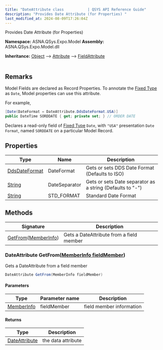 ```yaml
---
title: "DateAttribute class           | QSYS API Reference Guide"
description: "Provides Date Attribute (for Properties) "
last_modified_at: 2024-08-09T17:26:04Z
---
```


Provides Date Attribute (for Properties)

**Namespace:** ASNA.QSys.Expo.Model
**Assembly:** ASNA.QSys.Expo.Model.dll

**Inheritance:** [Object](https://docs.microsoft.com/en-us/dotnet/api/system.object) --> [Attribute](https://docs.microsoft.com/en-us/dotnet/api/system.attribute) --> [FieldAttribute](/reference/expo/qsys-expo-model/field-attribute.html)
<br>
<br>

## Remarks

Model Fields are declared as Record Properties. To annotate the [Fixed Type](/concepts/program-structure/qsys-fixedtypes.html) as `Date`, Model properties can use this attribute.

For example,

```cs
[Date(DateFormat = DateAttribute.DdsDateFormat.USA)]
public DateTime SORDDATE { get; private set; } // ORDER DATE
```

Declares a read-only field of [Fixed Type](/concepts/program-structure/qsys-fixedtypes.html) `Date`, with `"USA"` presentation `Date Format`, named `SORDDATE` on a particular Model Record.

## Properties

| Type | Name | Description
| --- | --- | --- 
| [DdsDateFormat](/reference/expo/qsys-expo-model/dds-date-format.html) | DateFormat | Gets or sets DDS Date Format (Defaults to ISO) |
| [String](https://learn.microsoft.com/en-us/dotnet/api/system.string?view=net-8.0) | DateSeparator | Gets or sets Date separator as a string (Defaults to "-") |
| [String](https://learn.microsoft.com/en-us/dotnet/api/system.string?view=net-8.0) | STD_FORMAT | Standard Date Format |

## Methods

| Signature | Description |
| --- | --- |
| [GetFrom](#dateattribute-getfrommemberinfo-fieldmember)([MemberInfo](https://learn.microsoft.com/en-us/dotnet/api/system.reflection.memberinfo?view=net-8.0)) | Gets a DateAttribute from a field member

### DateAttribute GetFrom([MemberInfo fieldMember](https://learn.microsoft.com/en-us/dotnet/api/system.reflection.memberinfo?view=net-8.0))

Gets a DateAttribute from a field member

```cs
DateAttribute GetFrom(MemberInfo fieldMember)
```

#### Parameters

| Type | Parameter name | Description
| --- | --- | ---
| [MemberInfo](https://learn.microsoft.com/en-us/dotnet/api/system.reflection.memberinfo?view=net-8.0) | fieldMember | field member information

#### Returns

| Type | Description
| --- | ---
| [DateAttribute](/reference/expo/qsys-expo-model/date-attribute.html) | the data attribute
